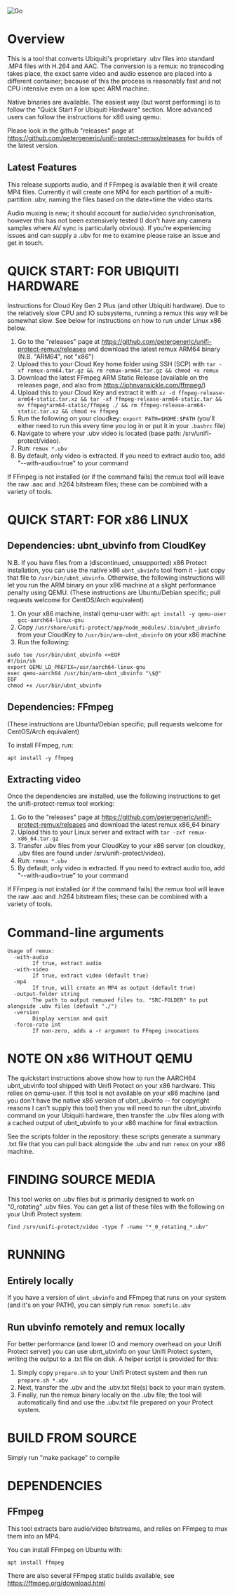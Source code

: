 ![Go](https://github.com/petergeneric/unifi-protect-remux/workflows/Go/badge.svg)

Overview
========

This is a tool that converts Ubiquiti's proprietary .ubv files into standard .MP4 files with H.264 and AAC. The conversion is a remux: no transcoding takes place, the exact same video and audio essence are placed into a different container; because of this the process is reasonably fast and not CPU intensive even on a low spec ARM machine.

Native binaries are available. The easiest way (but worst performing) is to follow the "Quick Start For Ubiquiti Hardware" section. More advanced users can follow the instructions for x86 using qemu.

Please look in the github "releases" page at https://github.com/petergeneric/unifi-protect-remux/releases for builds of the latest version.

Latest Features
---------------
This release supports audio, and if FFmpeg is available then it will create MP4 files. Currently it will create one MP4 for each partition of a multi-partition .ubv, naming the files based on the date+time the video starts.

Audio muxing is new; it should account for audio/video synchronisation, however this has not been extensively tested (I don't have any camera samples where AV sync is particularly obvious). If you're experiencing issues and can supply a .ubv for me to examine please raise an issue and get in touch.


QUICK START: FOR UBIQUITI HARDWARE
==================================
Instructions for Cloud Key Gen 2 Plus (and other Ubiquiti hardware). Due to the relatively slow CPU and IO subsystems, running a remux this way will be somewhat slow. See below for instructions on how to run under Linux x86 below.

1. Go to the "releases" page at https://github.com/petergeneric/unifi-protect-remux/releases and download the latest remux ARM64 binary (N.B. "ARM64", not "x86")
2. Upload this to your Cloud Key home folder using SSH (SCP) with ```tar -xf remux-arm64.tar.gz && rm remux-arm64.tar.gz && chmod +x remux```
3. Download the latest FFmpeg ARM Static Release (available on the releases page, and also from https://johnvansickle.com/ffmpeg/)
4. Upload this to your Cloud Key and extract it with ```xz -d ffmpeg-release-arm64-static.tar.xz && tar -xf ffmpeg-release-arm64-static.tar && mv ffmpeg*arm64-static/ffmpeg ./ && rm ffmpeg-release-arm64-static.tar.xz && chmod +x ffmpeg```
5. Run the following on your cloudkey: ```export PATH=$HOME:$PATH``` (you'll either need to run this every time you log in or put it in your ```.bashrc``` file)
6. Navigate to where your .ubv video is located (base path: /srv/unifi-protect/video).
7. Run: ```remux *.ubv```
8. By default, only video is extracted. If you need to extract audio too, add "--with-audio=true" to your command

If FFmpeg is not installed (or if the command fails) the remux tool will leave the raw .aac and .h264 bitstream files; these can be combined with a variety of tools. 


QUICK START: FOR x86 LINUX
==========================

Dependencies: ubnt_ubvinfo from CloudKey
----------------------------------------
N.B. If you have files from a (discontinued, unsupported) x86 Protect installation, you can use the native x86 ```ubnt_ubvinfo``` tool from it - just copy that file to ```/usr/bin/ubnt_ubvinfo```. Otherwise, the following instructions will let you run the ARM binary on your x86 machine at a slight performance penalty using QEMU.
(These instructions are Ubuntu/Debian specific; pull requests welcome for CentOS/Arch equivalent)

1. On your x86 machine, install qemu-user with: ```apt install -y qemu-user gcc-aarch64-linux-gnu```
2. Copy ```/usr/share/unifi-protect/app/node_modules/.bin/ubnt_ubvinfo``` from your CloudKey to ```/usr/bin/arm-ubnt_ubvinfo``` on your x86 machine
3. Run the following:
```
sudo tee /usr/bin/ubnt_ubvinfo <<EOF
#!/bin/sh
export QEMU_LD_PREFIX=/usr/aarch64-linux-gnu
exec qemu-aarch64 /usr/bin/arm-ubnt_ubvinfo "\$@"
EOF
chmod +x /usr/bin/ubnt_ubvinfo
```

Dependencies: FFmpeg
------------------------
(These instructions are Ubuntu/Debian specific; pull requests welcome for CentOS/Arch equivalent)

To install FFmpeg, run:
```
apt install -y ffmpeg
```

Extracting video
----------------
Once the dependencies are installed, use the following instructions to get the unifi-protect-remux tool working:

1. Go to the "releases" page at https://github.com/petergeneric/unifi-protect-remux/releases and download the latest remux x86_64 binary
2. Upload this to your Linux server and extract with ```tar -zxf remux-x86_64.tar.gz```
3. Transfer .ubv files from your CloudKey to your x86 server (on cloudkey, .ubv files are found under /srv/unifi-protect/video).
4. Run: ```remux *.ubv```
5. By default, only video is extracted. If you need to extract audio too, add "--with-audio=true" to your command

If FFmpeg is not installed (or if the command fails) the remux tool will leave the raw .aac and .h264 bitstream files; these can be combined with a variety of tools. 


Command-line arguments
======================

```
Usage of remux:
  -with-audio
    	If true, extract audio
  -with-video
    	If true, extract video (default true)
  -mp4
    	If true, will create an MP4 as output (default true)
  -output-folder string
    	The path to output remuxed files to. "SRC-FOLDER" to put alongside .ubv files (default "./")
  -version
    	Display version and quit
  -force-rate int
    	If non-zero, adds a -r argument to FFmpeg invocations
```

NOTE ON x86 WITHOUT QEMU
=======================

The quickstart instructions above show how to run the AARCH64 ubnt_ubvinfo tool shipped with Unifi Protect on your x86 hardware. This relies on qemu-user. If this tool is not available on your x86 machine (and you don't have the native x86 version of ubnt_ubvinfo -- for copyright reasons I can't supply this tool) then you will need to run the ubnt_ubvinfo command on your Ubiquiti hardware, then transfer the .ubv files along with a cached output of ubnt_ubvinfo to your x86 machine for final extraction.

See the scripts folder in the repository: these scripts generate a summary .txt file that you can pull back alongside the .ubv and run ```remux``` on your x86 machine.



FINDING SOURCE MEDIA
====================

This tool works on .ubv files but is primarily designed to work on "_0_rotating_" .ubv files. You can get a list of these files with the following on your Unifi Protect system:

```
find /srv/unifi-protect/video -type f -name "*_0_rotating_*.ubv"
```

RUNNING
=======

Entirely locally
----------------

If you have a version of ```ubnt_ubvinfo``` and FFmpeg that runs on your system (and it's on your PATH), you can simply run ```remux somefile.ubv```

Run ubvinfo remotely and remux locally
--------------------------------------

For better performance (and lower IO and memory overhead on your Unifi Protect server) you can use ubnt_ubvinfo on your Unifi Protect system, writing the output to a .txt file on disk.
A helper script is provided for this:

1. Simply copy ```prepare.sh``` to your Unifi Protect system and then run ```prepare.sh *.ubv```
2. Next, transfer the .ubv and the .ubv.txt file(s) back to your main system.
3. Finally, run the remux binary locally on the .ubv file; the tool will automatically find and use the .ubv.txt file prepared on your Protect system.


BUILD FROM SOURCE
=================

Simply run "make package" to compile


DEPENDENCIES
============

FFmpeg
------
This tool extracts bare audio/video bitstreams, and relies on FFmpeg to mux them into an MP4.

You can install FFmpeg on Ubuntu with:

```
apt install ffmpeg
```

There are also several FFmpeg static builds available, see https://ffmpeg.org/download.html
